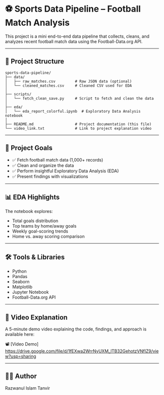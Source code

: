 # ⚽ Sports Data Pipeline – Football Match Analysis

This project is a mini end-to-end data pipeline that collects, cleans, and analyzes recent football match data using the Football-Data.org API.

---

## 📂 Project Structure

```
sports-data-pipeline/
├── data/
│   ├── raw_matches.csv         # Raw JSON data (optional)
│   └── cleaned_matches.csv     # Cleaned CSV used for EDA
│
├── scripts/
│   └── fetch_clean_save.py     # Script to fetch and clean the data
│
├── eda/
│   └── eda_report_colorful.ipynb  # Exploratory Data Analysis notebook
│
├── README.md                   # Project documentation (this file)
└── video_link.txt              # Link to project explanation video
```

---

## 🎯 Project Goals

- ✅ Fetch football match data (1,000+ records)
- ✅ Clean and organize the data
- ✅ Perform insightful Exploratory Data Analysis (EDA)
- ✅ Present findings with visualizations

---

## 📊 EDA Highlights

The notebook explores:
- Total goals distribution
- Top teams by home/away goals
- Weekly goal-scoring trends
- Home vs. away scoring comparison

---

## 🛠 Tools & Libraries

- Python
- Pandas
- Seaborn
- Matplotlib
- Jupyter Notebook
- Football-Data.org API

---

## 🎥 Video Explanation

A 5-minute demo video explaining the code, findings, and approach is available here:

📽️ [Video Demo] https://drive.google.com/file/d/1fEXwa2WrrNyUXM_lTB32GehotzVNfIZ9/view?usp=sharing

---

## 👨‍💻 Author

Razwanul Islam Tanvir  
